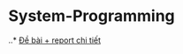 # System-Programming
..* [Đề bài + report chi tiết](https://docs.google.com/document/d/1JntLXk9C2EdpeWvihbScVHroDzajInBee-fEfgWlfSQ/edit?usp=sharing)

